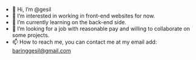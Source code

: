 - 👋 Hi, I’m @gesil
- 👀 I’m interested in working in front-end websites for now.
- 🌱 I’m currently learning on the back-end side.
- 💞️ I’m looking for a job with reasonable pay and willing to collaborate on some projects.
- 📫 How to reach me, you can contact me at my email add: baringgesil@gmail.com

<!---
gesil22/gesil22 is a ✨ special ✨ repository because its `README.md` (this file) appears on your GitHub profile.
You can click the Preview link to take a look at your changes.
--->
